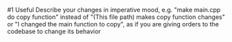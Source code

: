 #1 Useful
Describe your changes in imperative mood, e.g.
"make main.cpp do copy function" instead of "(This file path)
makes copy function changes" or "I changed the main function to copy",
as if you are giving orders to the codebase to change its behavior
